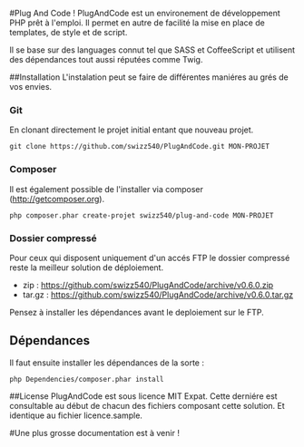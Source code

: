 #Plug And Code !
PlugAndCode est un environement de développement PHP prêt à l'emploi.
Il permet en autre de facilité la mise en place de templates, de style et de script.

Il se base sur des languages connut tel que SASS et CoffeeScript 
et utilisent des dépendances tout aussi réputées comme Twig.

##Installation
L'instalation peut se faire de différentes maniéres au grés de vos envies.

### Git
En clonant directement le projet initial entant que nouveau projet.

    git clone https://github.com/swizz540/PlugAndCode.git MON-PROJET

### Composer
Il est également possible de l'installer via composer (http://getcomposer.org).

    php composer.phar create-projet swizz540/plug-and-code MON-PROJET

### Dossier compressé
Pour ceux qui disposent uniquement d'un accés FTP le dossier compressé reste la meilleur solution de déploiement.

* zip : https://github.com/swizz540/PlugAndCode/archive/v0.6.0.zip
* tar.gz : https://github.com/swizz540/PlugAndCode/archive/v0.6.0.tar.gz

Pensez à installer les dépendances avant le deploiement sur le FTP.

## Dépendances
Il faut ensuite installer les dépendances de la sorte :

    php Dependencies/composer.phar install

##License
PlugAndCode est sous licence MIT Expat.
Cette derniére est consultable au début de chacun des fichiers composant cette solution.
Et identique au fichier licence.sample.

#Une plus grosse documentation est à venir !
